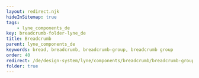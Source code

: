 ```yaml
---
layout: redirect.njk
hideInSitemap: true
tags: 
    - lyne_components_de
key: breadcrumb-folder-lyne_de
title: Breadcrumb
parent: lyne_components_de
keywords: bread, breadcrumb, breadcrumb-group, breadcrumb group
order: 40
redirect: /de/design-system/lyne/components/breadcrumb/breadcrumb-group/
folder: true
---
```

